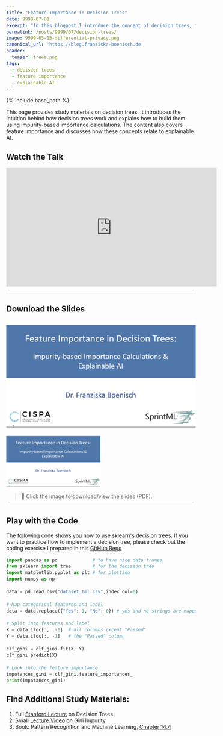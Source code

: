 ```yaml
---
title: "Feature Importance in Decision Trees"
date: 9999-07-01
excerpt: "In this blogpost I introduce the concept of decision trees, feature importance, and how these are useful for explainable AI."
permalink: /posts/9999/07/decision-trees/
image: 9999-03-15-differential-privacy.png
canonical_url: 'https://blog.franziska-boenisch.de'
header:
  teaser: trees.png
tags:
  - decision trees
  - feature importance
  - explainable AI
---
```

<script src="//yihui.org/js/math-code.js"></script>
<!-- Just one possible MathJax CDN below. You may use others. -->
<script async
  src="//mathjax.rstudio.com/latest/MathJax.js?config=TeX-MML-AM_CHTML">
</script>

{% include base_path %}



This page provides study materials on decision trees. It introduces the intuition behind how decision trees work and explains how to build them using impurity-based importance calculations. The content also covers feature importance and discusses how these concepts relate to explainable AI.

## Watch the Talk

<iframe width="560" height="315" src="https://youtu.be/9C5EmAVkgAg" frameborder="0" allowfullscreen></iframe>

---

## Download the Slides

[![Slides Preview](/images/trees.png)](https://yourdomain.com/path-to-your-slides.pdf)

<a href="{% include base_path %}/assets/slides/decision_trees.pdf">
  <img src="/images/trees.png" alt="Slides Preview" width="250">
</a>

> 📄 Click the image to download/view the slides (PDF).

---

## Play with the Code  

The following code shows you how to use sklearn's decision trees. If you want to practice how to implement a decision tree, please check out the coding exercise I prepared in this [GitHub Repo](https://github.com/yourusername/your-repo)
```python
import pandas as pd             # to have nice data frames
from sklearn import tree        # for the decision tree
import matplotlib.pyplot as plt # for plotting
import numpy as np

data = pd.read_csv("dataset_tml.csv",index_col=0)

# Map categorical features and label
data = data.replace({"Yes": 1, "No": 0}) # yes and no strings are mapped to 1 and 0

# Split into features and label
X = data.iloc[:, :-1]  # all columns except "Passed"
Y = data.iloc[:, -1]   # the "Passed" column

clf_gini = clf_gini.fit(X, Y)
clf_gini.predict(X)

# Look into the feature importance
impotances_gini = clf_gini.feature_importances_
print(impotances_gini)
```

## Find Additional Study Materials:

1. Full [Stanford Lecture](https://www.youtube.com/watch?v=wr9gUr-eWdA) on Decision Trees
2. Small [Lecture Video](https://www.youtube.com/watch?v=_L39rN6gz7Y ) on Gini Impurity
3. Book: Pattern Recognition and Machine Learning, [Chapter 14.4](https://github.com/Benlau93/Data-Science-Curriculum/blob/master/Bishop-Pattern-Recognition-and-Machine-Learning-2006.pdf)
